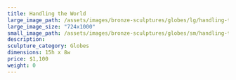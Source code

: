 ```yaml
---
title: Handling the World
large_image_path: /assets/images/bronze-sculptures/globes/lg/handling-the-world.jpg
large_image_size: "724x1000"
small_image_path: /assets/images/bronze-sculptures/globes/sm/handling-the-world.jpg
description:
sculpture_category: Globes
dimensions: 15h x 8w
price: $1,100
weight: 0
---
```

